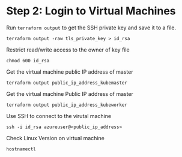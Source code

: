 # Step 2: Login to Virtual Machines 


Run `terraform output` to get the SSH private key and save it to a file.

```
terraform output -raw tls_private_key > id_rsa
```

Restrict read/write access to the owner of key file
```
chmod 600 id_rsa
```

Get the virtual machine public IP address of master
```
terraform output public_ip_address_kubemaster
```

Get the virtual machine Public IP address of master
```
terraform output public_ip_address_kubeworker
```

Use SSH to connect to the virutal machine
```
ssh -i id_rsa azureuser@<public_ip_address>
```

Check Linux Version on virtual machine
```
hostnamectl
```